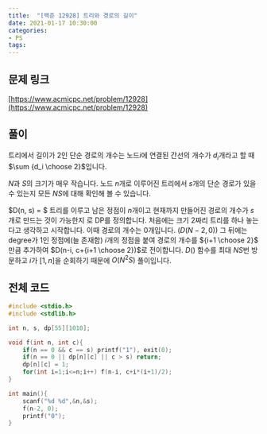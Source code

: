 ```yaml
---
title:  "[백준 12928] 트리와 경로의 길이"
date: 2021-01-17 10:30:00
categories: 
- PS
tags:
---
```


## 문제 링크
[https://www.acmicpc.net/problem/12928](https://www.acmicpc.net/problem/12928)

## 풀이
트리에서 길이가 2인 단순 경로의 개수는 노드$i$에 연결된 간선의 개수가 $d_i$개라고 할 때 $\sum {d_i \choose 2}$입니다.

$N$과 $S$의 크기가 매우 작습니다. 노드 $n$개로 이루어진 트리에서 $s$개의 단순 경로가 있을 수 있는지 모든 $NS$에 대해 확인해 볼 수 있습니다.

$D(n, s) = $ 트리를 이루고 남은 정점이 $n$개이고 현재까지 만들어진 경로의 개수가 $s$개로 만드는 것이 가능한지 로 DP를 정의합니다. 처음에는 크기 $2$짜리 트리를 하나 놓는다고 생각하고 시작합니다. 이때 경로의 개수는 $0$개입니다. $(D(N-2, 0))$ 그 뒤에는 degree가 $1$인 정점에(늘 존재함) $i$개의 정점을 붙여 경로의 개수를 ${i+1 \choose 2}$ 만큼 추가하여 $D(n-i, c+{i+1 \choose 2})$로 전이합니다. $D()$ 함수를 최대 $NS$번 방문하고 $i$가 $[1, n]$을 순회하기 때문에 $O(N^2S)$ 풀이입니다.


## 전체 코드
```cpp
#include <stdio.h>
#include <stdlib.h>

int n, s, dp[55][1010];

void f(int n, int c){
    if(n == 0 && c == s) printf("1"), exit(0);
    if(n == 0 || dp[n][c] || c > s) return;
    dp[n][c] = 1;
    for(int i=1;i<=n;i++) f(n-i, c+i*(i+1)/2);
}

int main(){
    scanf("%d %d",&n,&s);
    f(n-2, 0);
    printf("0");
}
```
